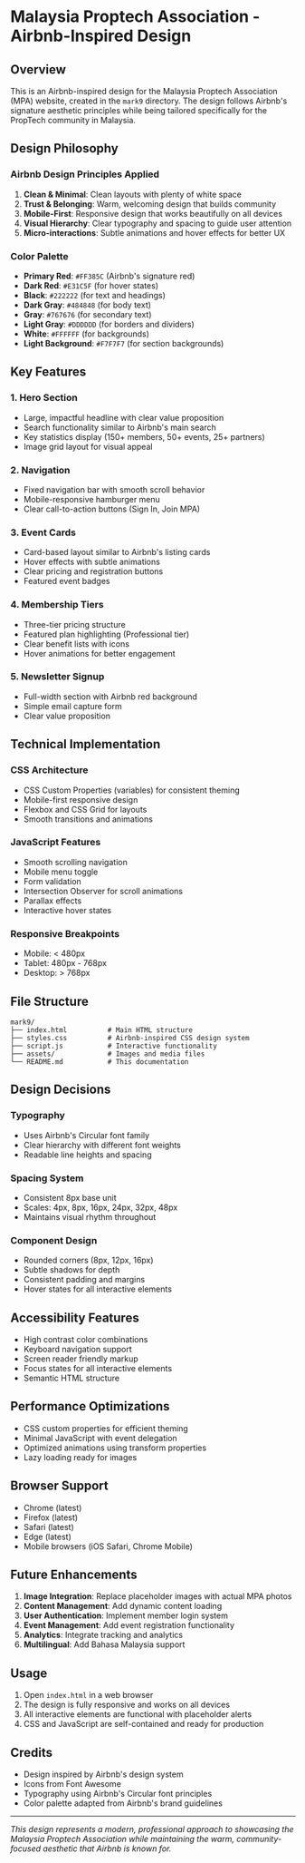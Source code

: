 # Malaysia Proptech Association - Airbnb-Inspired Design

## Overview

This is an Airbnb-inspired design for the Malaysia Proptech Association (MPA) website, created in the `mark9` directory. The design follows Airbnb's signature aesthetic principles while being tailored specifically for the PropTech community in Malaysia.

## Design Philosophy

### Airbnb Design Principles Applied

1. **Clean & Minimal**: Clean layouts with plenty of white space
2. **Trust & Belonging**: Warm, welcoming design that builds community
3. **Mobile-First**: Responsive design that works beautifully on all devices
4. **Visual Hierarchy**: Clear typography and spacing to guide user attention
5. **Micro-interactions**: Subtle animations and hover effects for better UX

### Color Palette

- **Primary Red**: `#FF385C` (Airbnb's signature red)
- **Dark Red**: `#E31C5F` (for hover states)
- **Black**: `#222222` (for text and headings)
- **Dark Gray**: `#484848` (for body text)
- **Gray**: `#767676` (for secondary text)
- **Light Gray**: `#DDDDDD` (for borders and dividers)
- **White**: `#FFFFFF` (for backgrounds)
- **Light Background**: `#F7F7F7` (for section backgrounds)

## Key Features

### 1. Hero Section
- Large, impactful headline with clear value proposition
- Search functionality similar to Airbnb's main search
- Key statistics display (150+ members, 50+ events, 25+ partners)
- Image grid layout for visual appeal

### 2. Navigation
- Fixed navigation bar with smooth scroll behavior
- Mobile-responsive hamburger menu
- Clear call-to-action buttons (Sign In, Join MPA)

### 3. Event Cards
- Card-based layout similar to Airbnb's listing cards
- Hover effects with subtle animations
- Clear pricing and registration buttons
- Featured event badges

### 4. Membership Tiers
- Three-tier pricing structure
- Featured plan highlighting (Professional tier)
- Clear benefit lists with icons
- Hover animations for better engagement

### 5. Newsletter Signup
- Full-width section with Airbnb red background
- Simple email capture form
- Clear value proposition

## Technical Implementation

### CSS Architecture
- CSS Custom Properties (variables) for consistent theming
- Mobile-first responsive design
- Flexbox and CSS Grid for layouts
- Smooth transitions and animations

### JavaScript Features
- Smooth scrolling navigation
- Mobile menu toggle
- Form validation
- Intersection Observer for scroll animations
- Parallax effects
- Interactive hover states

### Responsive Breakpoints
- Mobile: < 480px
- Tablet: 480px - 768px
- Desktop: > 768px

## File Structure

```
mark9/
├── index.html          # Main HTML structure
├── styles.css          # Airbnb-inspired CSS design system
├── script.js           # Interactive functionality
├── assets/             # Images and media files
└── README.md           # This documentation
```

## Design Decisions

### Typography
- Uses Airbnb's Circular font family
- Clear hierarchy with different font weights
- Readable line heights and spacing

### Spacing System
- Consistent 8px base unit
- Scales: 4px, 8px, 16px, 24px, 32px, 48px
- Maintains visual rhythm throughout

### Component Design
- Rounded corners (8px, 12px, 16px)
- Subtle shadows for depth
- Consistent padding and margins
- Hover states for all interactive elements

## Accessibility Features

- High contrast color combinations
- Keyboard navigation support
- Screen reader friendly markup
- Focus states for all interactive elements
- Semantic HTML structure

## Performance Optimizations

- CSS custom properties for efficient theming
- Minimal JavaScript with event delegation
- Optimized animations using transform properties
- Lazy loading ready for images

## Browser Support

- Chrome (latest)
- Firefox (latest)
- Safari (latest)
- Edge (latest)
- Mobile browsers (iOS Safari, Chrome Mobile)

## Future Enhancements

1. **Image Integration**: Replace placeholder images with actual MPA photos
2. **Content Management**: Add dynamic content loading
3. **User Authentication**: Implement member login system
4. **Event Management**: Add event registration functionality
5. **Analytics**: Integrate tracking and analytics
6. **Multilingual**: Add Bahasa Malaysia support

## Usage

1. Open `index.html` in a web browser
2. The design is fully responsive and works on all devices
3. All interactive elements are functional with placeholder alerts
4. CSS and JavaScript are self-contained and ready for production

## Credits

- Design inspired by Airbnb's design system
- Icons from Font Awesome
- Typography using Airbnb's Circular font principles
- Color palette adapted from Airbnb's brand guidelines

---

*This design represents a modern, professional approach to showcasing the Malaysia Proptech Association while maintaining the warm, community-focused aesthetic that Airbnb is known for.*
